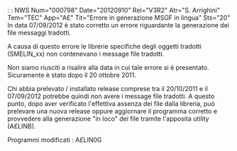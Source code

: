  :  : NWS Num="000798" Date="20120910" Rel="V3R2" Atr="S. Arrighini" Tem="TEC" App="A£" Tit="Errore in generazione MSGF in lingua" Sts="20"
In data 07/09/2012 è stato corretto un errore riguardante la generazione dei file messaggi tradotti.

A causa di questo errore le librerie specifiche degli oggetti tradotti (SMELIN_xx) non contenevano
i message file tradotti.

Non siamo riusciti a risalire alla data in cui tale errore si è presentato.
Sicuramente è stato dopo il 20 ottobre 2011.

Chi abbia prelevato / installato release comprese tra il 20/10/2011 e il 07/09/2012 potrebbe quindi
non avere i message file tradotti.
A questo punto, dopo aver verificato l'effettiva assenza dei file dalla libreria, può prelevare una nuova release oppure aggiornare il programma corretto e provvedere alla generazione "in loco" dei file tramite l'apposita utility (A£LINB).

Programmi modificati : 
A£LIN0G
